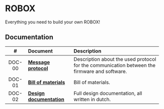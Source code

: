 # ROBOX

Everything you need to build your own ROBOX!

## Documentation

|#|Document|Description|
|:---:|:---|:---|
|DOC-00|[**Message protocol**](https://github.com/LukevLuijn/robox_docs/blob/b1542c1bec19ce677cf1c12f30072f8e4e05e07a/protocol/protocol_description.pdf)|Description about the used protocol for the communication between the firmware and software.|
|DOC-01|[**Bill of materials**](https://github.com/LukevLuijn/robox_docs/blob/b1542c1bec19ce677cf1c12f30072f8e4e05e07a/hardware/bill_of_materials/README.md)|Bill of materials.|
|DOC-02|[**Design documentation**](https://github.com/LukevLuijn/robox_docs)|Full design documentation, all written in dutch.|